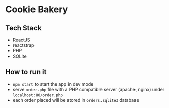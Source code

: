 # Cookie Bakery

## Tech Stack
- ReactJS
- reactstrap
- PHP
- SQLite

## How to run it
- `npm start` to start the app in dev mode
- serve `order.php` file with a PHP compatible server (apache, nginx) under `localhost:80/order.php`
- each order placed will be stored in `orders.sqlite3` database